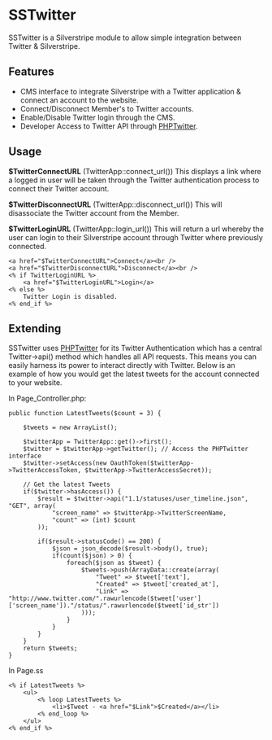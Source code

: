 SSTwitter
============================

SSTwitter is a Silverstripe module to allow simple integration between Twitter & Silverstripe.

Features
--------
* CMS interface to integrate Silverstripe with a Twitter application & connect an account to the website.
* Connect/Disconnect Member's to Twitter accounts.
* Enable/Disable Twitter login through the CMS.
* Developer Access to Twitter API through [PHPTwitter](http://www.github.com/micmania1/phptwitter).

Usage
--------

**$TwitterConnectURL** (TwitterApp::connect_url())
This displays a link where a logged in user will be taken through the Twitter authentication process to connect their Twitter account.

**$TwitterDisconnectURL** (TwitterApp::disconnect_url())
This will disassociate the Twitter account from the Member.

**$TwitterLoginURL** (TwitterApp::login_url())
This will return a url whereby the user can login to their Silverstripe account through Twitter where previously connected.

    <a href="$TwitterConnectURL">Connect</a><br />
	<a href="$TwitterDisconnectURL">Disconnect</a><br />
	<% if TwitterLoginURL %>
		<a href="$TwitterLoginURL">Login</a>
	<% else %>
		Twitter Login is disabled.
	<% end_if %>


Extending
---------
SSTwitter uses [PHPTwitter](http://www.github.com/micmania1/phptwitter) for its Twitter Authentication which has a central Twitter->api() method which handles all API requests. This means you can easily harness its power to interact directly with Twitter.
Below is an example of how you would get the latest tweets for the account connected to your website.

In Page_Controller.php:

    public function LatestTweets($count = 3) {
    
    	$tweets = new ArrayList();
   
        $twitterApp = TwitterApp::get()->first();
    	$twitter = $twitterApp->getTwitter(); // Access the PHPTwitter interface
    	$twitter->setAccess(new OauthToken($twitterApp->TwitterAccessToken, $twitterApp->TwitterAccessSecret));
    
    	// Get the latest Tweets
    	if($twitter->hasAccess()) {
    	    $result = $twitter->api("1.1/statuses/user_timeline.json", "GET", array(
    	        "screen_name" => $twitterApp->TwitterScreenName,
    	        "count" => (int) $count
    	    ));
    	    
    	    if($result->statusCode() == 200) {
    	    	$json = json_decode($result->body(), true);
    	    	if(count($json) > 0) {
    	    		foreach($json as $tweet) {
    	    			$tweets->push(ArrayData::create(array(
    	    				"Tweet" => $tweet['text'],
    	    				"Created" => $tweet['created_at'],
    	    				"Link" => "http://www.twitter.com/".rawurlencode($tweet['user']['screen_name'])."/status/".rawurlencode($tweet['id_str'])
    	    			)));
    	    		}
    	    	}
    	    }
    	}
    	return $tweets;
    }


In Page.ss

    <% if LatestTweets %>
    	<ul>
    		<% loop LatestTweets %>
    			<li>$Tweet - <a href="$Link">$Created</a></li>
    		<% end_loop %>
    	</ul>
    <% end_if %>
    


